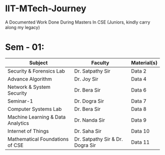 # IIT-MTech-Journey <br>
A Documented Work Done During Masters In CSE (Juniors, kindly carry along my legacy) <br>

# Sem - 01: <br>
| Subject | Faculty | Material(s) |
|----------|----------|----------|
| Security & Forensics Lab | Dr. Satpathy Sir | Data 2   |
| Advance Algorithm | Dr. Joy Sir | Data 4   |
| Network & System Security | Dr. Bera Sir | Data 6   |
| Seminar-1 | Dr. Dogra Sir | Data 7 |
| Computer Systems Lab | Dr. Bera Sir | Data 8 |
| Machine Learning & Data Analytics | Dr. Nanda Sir | Data 9 |
| Internet of Things | Dr. Saha Sir | Data 10 |
| Mathematical Foundations of CSE | Dr. Satpathy Sir & Dr. Dogra Sir | Data 11 |

